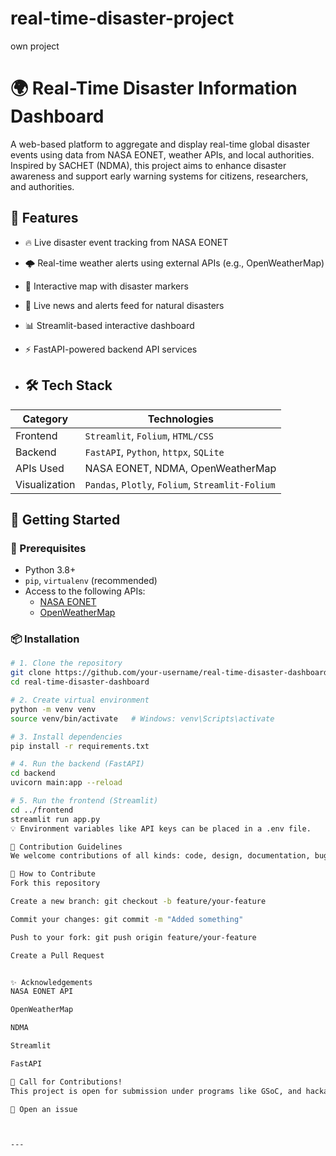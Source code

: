 # real-time-disaster-project
own project
# 🌍 Real-Time Disaster Information Dashboard

A web-based platform to aggregate and display real-time global disaster events using data from NASA EONET, weather APIs, and local authorities. Inspired by SACHET (NDMA), this project aims to enhance disaster awareness and support early warning systems for citizens, researchers, and authorities.

## 🚀 Features

- 🔥 Live disaster event tracking from NASA EONET
- 🌩️ Real-time weather alerts using external APIs (e.g., OpenWeatherMap)
- 📍 Interactive map with disaster markers
- 📰 Live news and alerts feed for natural disasters
- 📊 Streamlit-based interactive dashboard
- ⚡ FastAPI-powered backend API services

- ## 🛠️ Tech Stack

| Category         | Technologies |
|------------------|--------------|
| Frontend         | `Streamlit`, `Folium`, `HTML/CSS` |
| Backend          | `FastAPI`, `Python`, `httpx`, `SQLite` |
| APIs Used        | NASA EONET, NDMA, OpenWeatherMap |
| Visualization    | `Pandas`, `Plotly`, `Folium`, `Streamlit-Folium` |


## 🚀 Getting Started

### 🔧 Prerequisites

- Python 3.8+
- `pip`, `virtualenv` (recommended)
- Access to the following APIs:
  - [NASA EONET](https://eonet.gsfc.nasa.gov/)
  - [OpenWeatherMap](https://openweathermap.org/api)

### 📦 Installation

```bash
# 1. Clone the repository
git clone https://github.com/your-username/real-time-disaster-dashboard.git
cd real-time-disaster-dashboard

# 2. Create virtual environment
python -m venv venv
source venv/bin/activate   # Windows: venv\Scripts\activate

# 3. Install dependencies
pip install -r requirements.txt

# 4. Run the backend (FastAPI)
cd backend
uvicorn main:app --reload

# 5. Run the frontend (Streamlit)
cd ../frontend
streamlit run app.py
💡 Environment variables like API keys can be placed in a .env file.

🤝 Contribution Guidelines
We welcome contributions of all kinds: code, design, documentation, bug reports, suggestions, etc.

🧭 How to Contribute
Fork this repository

Create a new branch: git checkout -b feature/your-feature

Commit your changes: git commit -m "Added something"

Push to your fork: git push origin feature/your-feature

Create a Pull Request


✨ Acknowledgements
NASA EONET API

OpenWeatherMap

NDMA

Streamlit

FastAPI

📢 Call for Contributions!
This project is open for submission under programs like GSoC, and hackathons. If you’re interested in contributing or collaborating, feel free to:

🐛 Open an issue



---
